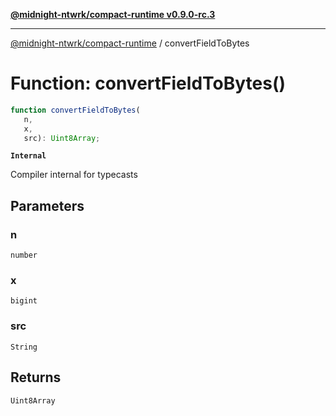 [**@midnight-ntwrk/compact-runtime v0.9.0-rc.3**](../README.md)

***

[@midnight-ntwrk/compact-runtime](../globals.md) / convertFieldToBytes

# Function: convertFieldToBytes()

```ts
function convertFieldToBytes(
   n, 
   x, 
   src): Uint8Array;
```

**`Internal`**

Compiler internal for typecasts

## Parameters

### n

`number`

### x

`bigint`

### src

`String`

## Returns

`Uint8Array`
